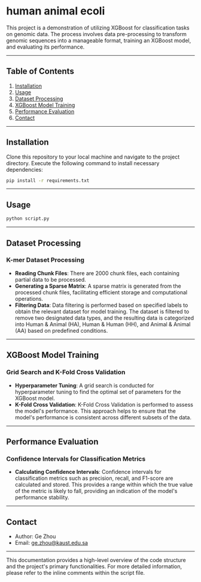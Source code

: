 # human animal ecoli


This project is a demonstration of utilizing XGBoost for classification tasks on genomic data. The process involves data pre-processing to transform genomic sequences into a manageable format, training an XGBoost model, and evaluating its performance.

---

## Table of Contents

1. [Installation](#installation)
2. [Usage](#usage)
3. [Dataset Processing](#dataset-processing)
4. [XGBoost Model Training](#xgboost-model-training)
5. [Performance Evaluation](#performance-evaluation)
6. [Contact](#contact)

---

## Installation

Clone this repository to your local machine and navigate to the project directory. Execute the following command to install necessary dependencies:

```bash
pip install -r requirements.txt
```

---

## Usage

```bash
python script.py
```

---

## Dataset Processing

### K-mer Dataset Processing

- **Reading Chunk Files**: There are 2000 chunk files, each containing partial data to be processed. 
- **Generating a Sparse Matrix**: A sparse matrix is generated from the processed chunk files, facilitating efficient storage and computational operations.
- **Filtering Data**: Data filtering is performed based on specified labels to obtain the relevant dataset for model training. The dataset is filtered to remove two designated data types, and the resulting data is categorized into Human & Animal (HA), Human & Human (HH), and Animal & Animal (AA) based on predefined conditions.

---

## XGBoost Model Training

### Grid Search and K-Fold Cross Validation

- **Hyperparameter Tuning**: A grid search is conducted for hyperparameter tuning to find the optimal set of parameters for the XGBoost model.
- **K-Fold Cross Validation**: K-Fold Cross Validation is performed to assess the model's performance. This approach helps to ensure that the model's performance is consistent across different subsets of the data.

---

## Performance Evaluation

### Confidence Intervals for Classification Metrics

- **Calculating Confidence Intervals**: Confidence intervals for classification metrics such as precision, recall, and F1-score are calculated and stored. This provides a range within which the true value of the metric is likely to fall, providing an indication of the model's performance stability.

---

## Contact

- Author: Ge Zhou
- Email: ge.zhou@kaust.edu.sa

---

This documentation provides a high-level overview of the code structure and the project's primary functionalities. For more detailed information, please refer to the inline comments within the script file.
